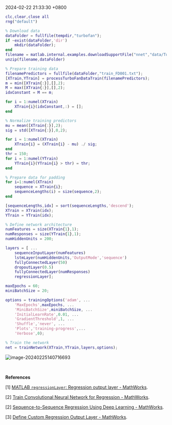 ‎2024‎-02-22 ‏‎21:33:30 +0800



```matlab
clc,clear,close all
rng("default")

% Download data
dataFolder = fullfile(tempdir,"turbofan");
if ~exist(dataFolder,'dir')
    mkdir(dataFolder);
end
filename = matlab.internal.examples.downloadSupportFile("nnet","data/TurbofanEngineDegradationSimulationData.zip");
unzip(filename,dataFolder)

% Prepare training data
filenamePredictors = fullfile(dataFolder,"train_FD001.txt");
[XTrain,YTrain] = processTurboFanDataTrain(filenamePredictors);
m = min([XTrain{:}],[],2);
M = max([XTrain{:}],[],2);
idxConstant = M == m;

for i = 1:numel(XTrain)
    XTrain{i}(idxConstant,:) = [];
end

% Normalize training predictors
mu = mean([XTrain{:}],2);
sig = std([XTrain{:}],0,2);

for i = 1:numel(XTrain)
    XTrain{i} = (XTrain{i} - mu) ./ sig;
end
thr = 150;
for i = 1:numel(YTrain)
    YTrain{i}(YTrain{i} > thr) = thr;
end

% Prepare data for padding
for i=1:numel(XTrain)
    sequence = XTrain{i};
    sequenceLengths(i) = size(sequence,2);
end

[sequenceLengths,idx] = sort(sequenceLengths,'descend');
XTrain = XTrain(idx);
YTrain = YTrain(idx);

% Define network architecture
numFeatures = size(XTrain{1},1);
numResponses = size(YTrain{1},1);
numHiddenUnits = 200;

layers = [ ...
    sequenceInputLayer(numFeatures)
    lstmLayer(numHiddenUnits,'OutputMode','sequence')
    fullyConnectedLayer(50)
    dropoutLayer(0.5)
    fullyConnectedLayer(numResponses)
    regressionLayer];

maxEpochs = 60;
miniBatchSize = 20;

options = trainingOptions('adam', ...
    'MaxEpochs',maxEpochs, ...
    'MiniBatchSize',miniBatchSize, ...
    'InitialLearnRate',0.01, ...
    'GradientThreshold',1, ...
    'Shuffle','never', ...
    'Plots','training-progress',...
    'Verbose',0);

% Train the network
net = trainNetwork(XTrain,YTrain,layers,options);
```

![image-20240225140716693](https://raw.githubusercontent.com/HelloWorld-1017/blog-images/main/imgs/202402251407226.png)





<br>

**References**

[1] [MATLAB `regressionLayer`: Regression output layer - MathWorks](https://ww2.mathworks.cn/help/deeplearning/ref/regressionlayer.html).

[2] [Train Convolutional Neural Network for Regression - MathWorks](https://ww2.mathworks.cn/help/deeplearning/ug/train-a-convolutional-neural-network-for-regression.html).

[2] [Sequence-to-Sequence Regression Using Deep Learning - MathWorks](https://ww2.mathworks.cn/help/deeplearning/ug/sequence-to-sequence-regression-using-deep-learning.html).

[3] [Define Custom Regression Output Layer - MathWorks](https://ww2.mathworks.cn/help/deeplearning/ug/define-custom-regression-output-layer.html).